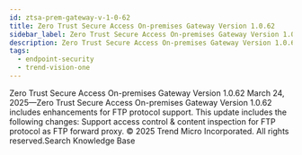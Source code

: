 ```yaml
---
id: ztsa-prem-gateway-v-1-0-62
title: Zero Trust Secure Access On-premises Gateway Version 1.0.62
sidebar_label: Zero Trust Secure Access On-premises Gateway Version 1.0.62
description: Zero Trust Secure Access On-premises Gateway Version 1.0.62
tags:
  - endpoint-security
  - trend-vision-one
---
```


 Zero Trust Secure Access On-premises Gateway Version 1.0.62 March 24, 2025—Zero Trust Secure Access On-premises Gateway Version 1.0.62 includes enhancements for FTP protocol support. This update includes the following changes: Support access control & content inspection for FTP protocol as FTP forward proxy. © 2025 Trend Micro Incorporated. All rights reserved.Search Knowledge Base